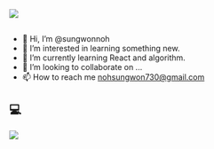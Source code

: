 <img src="https://capsule-render.vercel.app/api?type=venom&color=auto&height=200&section=header&text=It's%20sungwonnoh's%20github%20&fontSize=50" />

## 
- 👋 Hi, I’m @sungwonnoh
- 👀 I’m interested in learning something new.
- 🌱 I’m currently learning React and algorithm.
- 💞️ I’m looking to collaborate on ...
- 📫 How to reach me nohsungwon730@gmail.com

<!---
sungwonnoh/sungwonnoh is a ✨ special ✨ repository because its `README.md` (this file) appears on your GitHub profile.
You can click the Preview link to take a look at your changes.
--->

## 💻
<div style="text-align: left;"> <img src="https://github-readme-stats.vercel.app/api?username=sungwonnoh&show_icons=true&theme=default"/> 
